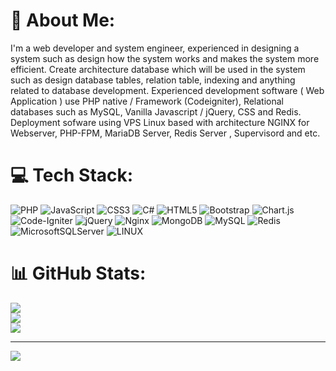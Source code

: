 # 💫 About Me:
I'm a web developer and system engineer, experienced in designing a system such as design how the system works and makes the system more efficient. Create architecture database which will be used in the system such as design database tables, relation table, indexing and anything related to database development. Experienced development software ( Web Application ) use PHP native / Framework (Codeigniter), Relational databases such as MySQL, Vanilla Javascript / jQuery, CSS and Redis. Deployment sofware using VPS Linux based with architecture NGINX for Webserver, PHP-FPM, MariaDB Server, Redis Server , Supervisord and etc.


# 💻 Tech Stack:
![PHP](https://img.shields.io/badge/php-%23777BB4.svg?style=for-the-badge&logo=php&logoColor=white) ![JavaScript](https://img.shields.io/badge/javascript-%23323330.svg?style=for-the-badge&logo=javascript&logoColor=%23F7DF1E) ![CSS3](https://img.shields.io/badge/css3-%231572B6.svg?style=for-the-badge&logo=css3&logoColor=white) ![C#](https://img.shields.io/badge/c%23-%23239120.svg?style=for-the-badge&logo=c-sharp&logoColor=white) ![HTML5](https://img.shields.io/badge/html5-%23E34F26.svg?style=for-the-badge&logo=html5&logoColor=white) ![Bootstrap](https://img.shields.io/badge/bootstrap-%23563D7C.svg?style=for-the-badge&logo=bootstrap&logoColor=white) ![Chart.js](https://img.shields.io/badge/chart.js-F5788D.svg?style=for-the-badge&logo=chart.js&logoColor=white) ![Code-Igniter](https://img.shields.io/badge/CodeIgniter-%23EF4223.svg?style=for-the-badge&logo=codeIgniter&logoColor=white) ![jQuery](https://img.shields.io/badge/jquery-%230769AD.svg?style=for-the-badge&logo=jquery&logoColor=white) ![Nginx](https://img.shields.io/badge/nginx-%23009639.svg?style=for-the-badge&logo=nginx&logoColor=white) ![MongoDB](https://img.shields.io/badge/MongoDB-%234ea94b.svg?style=for-the-badge&logo=mongodb&logoColor=white) ![MySQL](https://img.shields.io/badge/mysql-%2300f.svg?style=for-the-badge&logo=mysql&logoColor=white) ![Redis](https://img.shields.io/badge/redis-%23DD0031.svg?style=for-the-badge&logo=redis&logoColor=white) ![MicrosoftSQLServer](https://img.shields.io/badge/Microsoft%20SQL%20Sever-CC2927?style=for-the-badge&logo=microsoft%20sql%20server&logoColor=white) ![LINUX](https://img.shields.io/badge/Linux-FCC624?style=for-the-badge&logo=linux&logoColor=black)
# 📊 GitHub Stats:
![](https://github-readme-stats.vercel.app/api?username=aby-zakaria&theme=dark&hide_border=false&include_all_commits=false&count_private=false)<br/>
![](https://github-readme-streak-stats.herokuapp.com/?user=aby-zakaria&theme=dark&hide_border=false)<br/>
![](https://github-readme-stats.vercel.app/api/top-langs/?username=aby-zakaria&theme=dark&hide_border=false&include_all_commits=false&count_private=false&layout=compact)

---
[![](https://visitcount.itsvg.in/api?id=aby-zakaria&icon=0&color=0)](https://visitcount.itsvg.in)

<!-- Proudly created with GPRM ( https://gprm.itsvg.in ) -->
